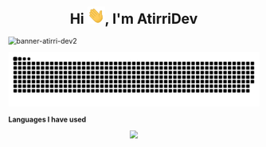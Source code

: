 <div align="center">
<h1 align="center">Hi <img width="35" src="https://github.com/1999AZZAR/1999AZZAR/blob/main/resources/img/waving.gif">, I'm AtirriDev</h1>
</div>
<p align="center">

  ![banner-atirri-dev2](https://github.com/AtirriDev/AtirriDev/assets/147408803/7b6b4645-557f-409b-85ec-cd26b7941759)
</p>




<div align="center">
  <a href="https://1999azzar.github.io/1999AZZAR/">
  <img  src="https://github.com/1999AZZAR/1999AZZAR/blob/main/resources/img/grid-snake.svg"
       alt="snake" /></a>
</div>

**Languages I have used**

<p align="center">
  <a href="https://skillicons.dev">
    <img src="https://skillicons.dev/icons?i=,cs,dotnet,visualstudio,mysql,bootstrap" />
   
    
  </p>

 
  
 
 


 


 






